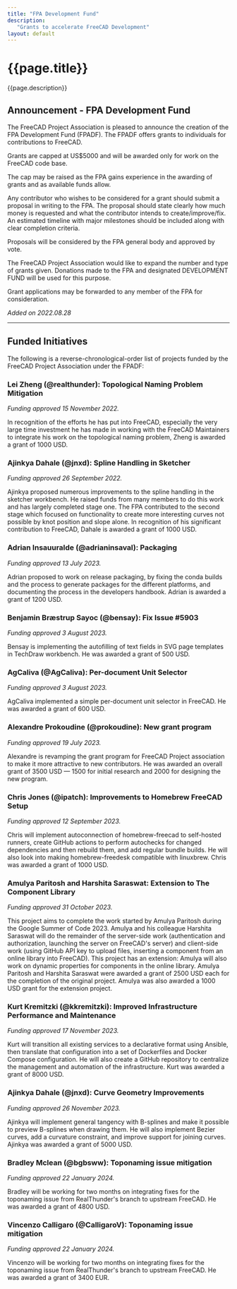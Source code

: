 ```yaml
---
title: "FPA Development Fund"
description:
   "Grants to accelerate FreeCAD Development"
layout: default
---
```


# {{page.title}}

{{page.description}}

## Announcement - FPA Development Fund

The FreeCAD Project Association is pleased to announce the creation of the FPA Development Fund (FPADF). The FPADF offers grants to individuals for contributions to FreeCAD.

Grants are capped at US$5000 and will be awarded only for work on the FreeCAD code base.

The cap may be raised as the FPA gains experience in the awarding of grants and as available funds allow.

Any contributor who wishes to be considered for a grant should submit a proposal in writing to the FPA. The proposal should state clearly how much money is requested and what the contributor intends to create/improve/fix. An estimated timeline with major milestones should be included along with clear completion criteria.

Proposals will be considered by the FPA general body and approved by vote.

The FreeCAD Project Association would like to expand the number and type of grants given.  Donations made to the FPA and designated DEVELOPMENT FUND will be used for this purpose. 

Grant applications may be forwarded to any member of the FPA for consideration.

*Added on 2022.08.28*

***

## Funded Initiatives

The following is a reverse-chronological-order list of projects funded by the FreeCAD Project Association under the FPADF:

### Lei Zheng (@realthunder): Topological Naming Problem Mitigation

*Funding approved 15 November 2022.*

In recognition of the efforts he has put into FreeCAD, especially the very large time investment he has made in working with the FreeCAD Maintainers to integrate his work on the topological naming problem, Zheng is awarded a grant of 1000 USD.

### Ajinkya Dahale (@jnxd): Spline Handling in Sketcher

*Funding approved 26 September 2022.*

Ajinkya proposed numerous improvements to the spline handling in the sketcher workbench. He raised funds from many members to do this work and has largely completed stage one. The FPA contributed to the second stage which focused on functionality to create more interesting curves not possible by knot position and slope alone. In recognition of his significant contribution to FreeCAD, Dahale is awarded a grant of 1000 USD.

### Adrian Insauuralde (@adrianinsaval): Packaging

*Funding approved 13 July 2023.*

Adrian proposed to work on release packaging, by fixing the conda builds and the process to generate packages for the different platforms, and documenting the process in the developers handbook. Adrian is awarded a grant of 1200 USD.

### Benjamin Bræstrup Sayoc (@bensay): Fix Issue #5903

*Funding approved 3 August 2023.*

Bensay is implementing the autofilling of text fields in SVG page templates in TechDraw workbench. He was awarded a grant of 500 USD.

### AgCaliva (@AgCaliva): Per-document Unit Selector

*Funding approved 3 August 2023.*

AgCaliva implemented a simple per-document unit selector in FreeCAD. He was awarded a grant of 600 USD.

### Alexandre Prokoudine (@prokoudine): New grant program

*Funding approved 19 July 2023.*

Alexandre is revamping the grant program for FreeCAD Project association to make it more attractive to new contributors. He was awarded an overall grant of 3500 USD — 1500 for initial research and 2000 for designing the new program.

### Chris Jones (@ipatch): Improvements to Homebrew FreeCAD Setup

*Funding approved 12 September 2023.*

Chris will implement autoconnection of homebrew-freecad to self-hosted runners, create GitHub actions to perform autochecks for changed dependencies and then rebuild them, and add regular bundle builds. He will also look into making homebrew-freedesk compatible with linuxbrew. Chris was awarded a grant of 1000 USD.

### Amulya Paritosh and Harshita Saraswat: Extension to The Component Library 

*Funding approved 31 October 2023.*

This project aims to complete the work started by Amulya Paritosh during the Google Summer of Code 2023. Amulya and his colleague Harshita Saraswat will do the remainder of the server-side work (authentication and authorization, launching the server on FreeCAD's server) and client-side work (using GitHub API key to upload files, inserting a component from an online library into FreeCAD). This project has an extension: Amulya will also work on dynamic properties for components in the online library. Amulya Paritosh and Harshita Saraswat were awarded a grant of 2500 USD each for the completion of the original project. Amulya was also awarded a 1000 USD grant for the extension project.

### Kurt Kremitzki (@kkremitzki): Improved Infrastructure Performance and Maintenance

*Funding approved 17 November 2023.*

Kurt will transition all existing services to a declarative format using Ansible, then translate that configuration into a set of Dockerfiles and Docker Compose configuration. He will also create a GitHub repository to centralize the management and automation of the infrastructure. Kurt was awarded a grant of 8000 USD.

### Ajinkya Dahale (@jnxd): Curve Geometry Improvements

*Funding approved 26 November 2023.*

Ajinkya will implement general tangency with B-splines and make it possible to preview B-splines when drawing them. He will also implement Bezier curves, add a curvature constraint, and improve support for joining curves. Ajinkya was awarded a grant of 5000 USD.

### Bradley Mclean (@bgbsww): Toponaming issue mitigation

*Funding approved 22 January 2024.*

Bradley will be working for two months on integrating fixes for the toponaming issue from RealThunder's branch to upstream FreeCAD. He was awarded a grant of 4800 USD.

### Vincenzo Calligaro (@CalligaroV): Toponaming issue mitigation

*Funding approved 22 January 2024.*

Vincenzo will be working for two months on integrating fixes for the toponaming issue from RealThunder's branch to upstream FreeCAD. He was awarded a grant of 3400 EUR.
